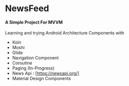 # NewsFeed

#### A Simple Project For MVVM

Learning and trying Android Architecture Components with 

- Koin
- Moshi
- Glide
- Navigation Component
- Coroutine
- Paging (In-Progress)
- News Api : [https://newsapi.org/]
- Material Design Components




